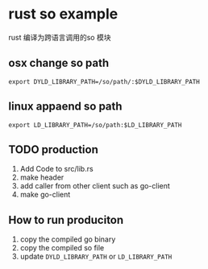 # rust so example

rust 编译为跨语言调用的so 模块

## osx change so path

```shell
export DYLD_LIBRARY_PATH=/so/path/:$DYLD_LIBRARY_PATH
```

## linux appaend so path

```shell
export LD_LIBRARY_PATH=/so/path:$LD_LIBRARY_PATH
```

## TODO production 

1. Add Code to src/lib.rs
2. make header
3. add caller from other client such as go-client 
4. make go-client 

## How to run produciton

1. copy the compiled go binary
2. copy the compiled so file
3. update `DYLD_LIBRARY_PATH` or `LD_LIBRARY_PATH`